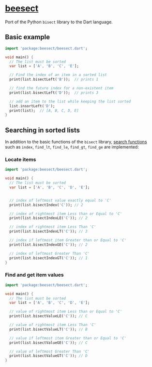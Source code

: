 # [beesect](https://github.com/rtmigo/beesect_dart)

Port of the Python `bisect` library to the Dart language.


## Basic example

```dart
import 'package:beesect/beesect.dart';

void main() {
  // The list must be sorted
  var list = ['A', 'B', 'C', 'E'];

  // Find the index of an item in a sorted list
  print(list.bisectLeft('B'));  // prints 1

  // find the future index for a non-existent item
  print(list.bisectLeft('D'));  // prints 3

  // add an item to the list while keeping the list sorted
  list.insortLeft('D');
  print(list);  // [A, B, C, D, E]
}
```

## Searching in sorted lists

In addition to the basic functions of the `bisect` library, [search functions](https://docs.python.org/3/library/bisect.html#searching-sorted-lists) 
such as `index`, `find_lt`, `find_le`, `find_gt`, `find_ge` are implemented:

### Locate items

```dart
import 'package:beesect/beesect.dart';

void main() {
  // The list must be sorted
  var list = ['A', 'B', 'C', 'D', 'E'];


  // index of leftmost value exactly equal to 'C'
  print(list.bisectIndex('C')); // 2

  // index of rightmost item Less than or Equal to 'C'
  print(list.bisectIndexLE('C')); // 2

  // index of rightmost item Less Than 'C'
  print(list.bisectIndexLT('C')); // 3

  // index if leftmost item Greater than or Equal to 'C'
  print(list.bisectIndexGE('C')); // 2

  // index of leftmost Greater Than 'C'
  print(list.bisectIndexGT('C')); // 1
}
```

### Find and get item values

```dart
import 'package:beesect/beesect.dart';

void main() {
  // The list must be sorted
  var list = ['A', 'B', 'C', 'D', 'E'];

  // value of rightmost item Less than or Equal to 'C'
  print(list.bisectValueLE('C')); // C

  // value of rightmost item Less Than 'C'
  print(list.bisectValueLT('C')); // B

  // value if leftmost item Greater than or Equal to 'C'
  print(list.bisectValueGE('C')); // C

  // value of leftmost Greater Than 'C'
  print(list.bisectValueGT('C')); // D
}
```